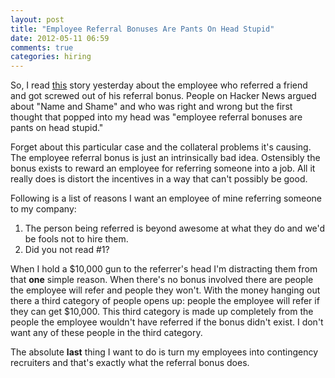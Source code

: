 ```yaml
---
layout: post
title: "Employee Referral Bonuses Are Pants On Head Stupid"
date: 2012-05-11 06:59
comments: true
categories: hiring
---
```


So, I read [this](http://jzhwu.blogspot.com/2012/05/im-former-miso-engineer-and-founders.html) story yesterday about the employee who referred a friend and got screwed out of his referral bonus. People on Hacker News argued about "Name and Shame" and who was right and wrong but the first thought that popped into my head was "employee referral bonuses are pants on head stupid."

Forget about this particular case and the collateral problems it's causing. The employee referral bonus is just an intrinsically bad idea. Ostensibly the bonus exists to reward an employee for referring someone into a job. All it really does is distort the incentives in a way that can't possibly be good.

Following is a list of reasons I want an employee of mine referring someone to my company:

1. The person being referred is beyond awesome at what they do and we'd be fools not to hire them.
2. Did you not read #1?

When I hold a $10,000 gun to the referrer's head I'm distracting them from that **one** simple reason. When there's no bonus involved there are people the employee will refer and people they won't. With the money hanging out there a third category of people opens up: people the employee will refer if they can get $10,000. This third category is made up completely from the people the employee wouldn't have referred if the bonus didn't exist. I don't want any of these people in the third category.

The absolute **last** thing I want to do is turn my employees into contingency recruiters and that's exactly what the referral bonus does.